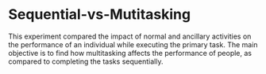 # Sequential-vs-Mutitasking
This experiment compared the impact of normal and ancillary activities on the performance of an individual while executing the primary task. 
The main objective is to find how multitasking affects the performance of people, as compared to completing the tasks sequentially.
